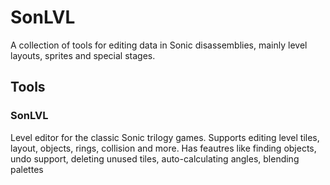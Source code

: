 # SonLVL
A collection of tools for editing data in Sonic disassemblies, mainly level layouts, sprites and special stages.

## Tools
### SonLVL
Level editor for the classic Sonic trilogy games. Supports editing level tiles, layout, objects, rings, collision and more.
Has feautres like finding objects, undo support, deleting unused tiles, auto-calculating angles, blending palettes
